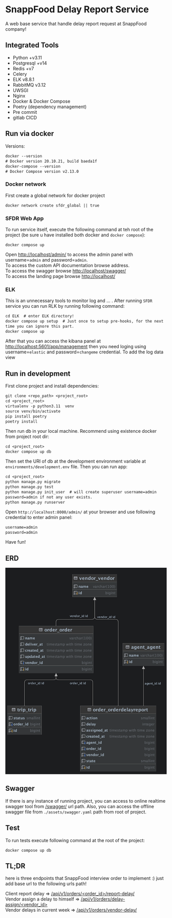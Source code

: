 # SnappFood Delay Report Service
A web base service that handle delay report request at SnappFood company!


## Integrated Tools
- Python +v3.11
- Postgresql +v14
- Redis +v7
- Celery
- ELK v8.8.1
- RabbitMQ v3.12
- UWSGI
- Nginx
- Docker & Docker Compose
- Poetry (dependency management)
- Pre commit
- gitlab CICD

## Run via docker
Versions:
```shell
docker --version
# Docker version 20.10.21, build baeda1f
docker-compose --version
# Docker Compose version v2.13.0
```
### Docker network
First create a global network for docker project
```shell
docker network create sfdr_global || true
```
### SFDR Web App
To run service itself, execute the following command at teh root of the project (be sure u have installed both docker and `docker compose`):
```shell
docker compose up
```
Open [http://localhost/admin/](http://localhost/admin/) to access the admin panel with username=`admin` and password=`admin`.
<br>
To access the custom API documentation browse [](http://localhost/api/v1/) address.
<br>
To access the swagger browse [http://localhost/swagger/](http://localhost/swagger/)
<br>
To access the landing page browse [http://localhost/](http://localhost/)

### ELK
This is an unnecessary tools to monitor log and ... . After running `SFDR` service you can run RLK by running following command:
```shell
cd ELK  # enter ELK directory!
docker compose up setup  # Just once to setup pre-hooks, for the next time you can ignore this part.
docker compose up
```
After that you can access the kibana panel at [http://localhost:5601/app/management](http://localhost:5601/app/management) then you need loging using username=`elastic` and password=`changeme` credential. To add the log data view
## Run in development
First clone project and install dependencies:
```shell
git clone <repo_path> <project_root>
cd <project_root>
virtualenv -p python3.11  venv
source venv/bin/activate
pip install poetry
poetry install
```
Then run db in your local machine. Recommend using existence docker from project root dir:
```shell
cd <project_root>
docker compose up db
```
Then set the URI of db at the development environment variable at `environments/development.env` file. Then you can run app:
```shell
cd <project_root>
python manage.py migrate
python manage.py test
python manage.py init_user  # will create superuser username=admin  password=admin if not any user exists.
python manage.py runserver
```
Open `http://localhost:8000/admin/` at your browser and use following credential to enter admin panel:
```text
username=admin
password=admin
```
Have fun!

## ERD
![SFDR_DB_DIAGRAM](assets/sfdr_erd.png)

## Swagger
If there is any instance of running project, you can access to online realtime swagger tool from [/swagger/](/swagger/) url path.
Also, you can access the offline swagger file from `./assets/swagger.yaml` path from root of project.

## Test
To run tests execute following command at the root of the project:
```shell
docker compose up db
```

## TL;DR
here is three endpoints that SnappFood interview order to implement :) just add base url to the following urls path!

Client report delay => [/api/v1/orders/<order_id>/report-delay/](/api/v1/orders/<order_id>/report-delay/)
<br>
Vendor assign a delay to himself => [/api/v1/orders/delay-assign/<vendor_id>](/api/v1/orders/delay-assign/<vendor_id>)
<br>
Vendor delays in current week => [/api/v1/orders/vendor-delay/](/api/v1/orders/vendor-delay/)
